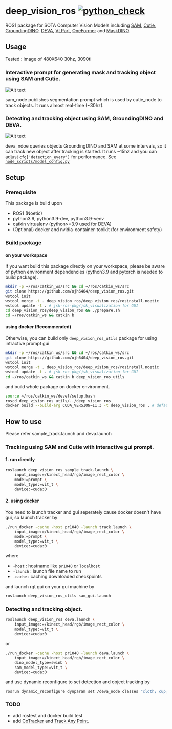 # deep_vision_ros  [![python_check](https://github.com/ojh6404/deep_vision_ros/actions/workflows/python_check.yml/badge.svg)](https://github.com/ojh6404/deep_vision_ros/actions/workflows/python_check.yml)

ROS1 package for SOTA Computer Vision Models including [SAM](https://github.com/facebookresearch/segment-anything.git), [Cutie](https://github.com/hkchengrex/Cutie.git), [GroundingDINO](https://github.com/IDEA-Research/GroundingDINO.git), [DEVA](https://github.com/hkchengrex/Tracking-Anything-with-DEVA.git), [VLPart](https://github.com/facebookresearch/VLPart.git), [OneFormer](https://github.com/SHI-Labs/OneFormer.git) and [MaskDINO](https://github.com/IDEA-Research/MaskDINO.git).

## Usage
Tested : image of 480X640 30hz, 3090ti
### Interactive prompt for generating mask and tracking object using SAM and Cutie.
![Alt text](asset/sam_and_cutie_example.gif)

sam_node publishes segmentation prompt which is used by cutie_node to track objects. It runs almost real-time (~30hz).
### Detecting and tracking object using SAM, GroundingDINO and DEVA.
![Alt text](asset/deva_example.gif)

deva_ndoe queries objects GroundingDINO and SAM at some intervals, so it can track new object after tracking is started. It runs ~15hz and you can adjust `cfg['detection_every']` for performance.
See [`node_scripts/model_config.py`](node_scripts/model_config.py)

## Setup

### Prerequisite
This package is build upon
- ROS1 (Noetic)
- python3.9, python3.9-dev, python3.9-venv
- catkin virtualenv (python>=3.9 used for DEVA)
- (Optional) docker and nvidia-container-toolkit (for environment safety)

### Build package

#### on your workspace
If you want build this package directly on your workspace, please be aware of python environment dependencies (python3.9 and pytorch is needed to build package).
```bash
mkdir -p ~/ros/catkin_ws/src && cd ~/ros/catkin_ws/src
git clone https://github.com/ojh6404/deep_vision_ros.git
wstool init
wstool merge -t . deep_vision_ros/deep_vision_ros/rosinstall.noetic
wstool update -t . # jsk-ros-pkg/jsk_visualization for GUI
cd deep_vision_ros/deep_vision_ros && ./prepare.sh
cd ~/ros/catkin_ws && catkin b
```

#### using docker (Recommended)
Otherwise, you can build only `deep_vision_ros_utils` package for using intractive prompt gui
```bash
mkdir -p ~/ros/catkin_ws/src && cd ~/ros/catkin_ws/src
git clone https://github.com/ojh6404/deep_vision_ros.git
wstool init
wstool merge -t . deep_vision_ros/deep_vision_ros/rosinstall.noetic
wstool update -t . # jsk-ros-pkg/jsk_visualization for GUI
cd ~/ros/catkin_ws && catkin b deep_vision_ros_utils
```
and build whole package on docker environment.
```bash
source ~/ros/catkin_ws/devel/setup.bash
roscd deep_vision_ros_utils/../deep_vision_ros
docker build --build-arg CUDA_VERSION=11.3 -t deep_vision_ros . # default is 11.3, you can also build with 12.1
```

## How to use
Please refer sample_track.launch and deva.launch
### Tracking using SAM and Cutie with interactive gui prompt.
#### 1. run directly
```bash
roslaunch deep_vision_ros sample_track.launch \
    input_image:=/kinect_head/rgb/image_rect_color \
    mode:=prompt \
    model_type:=vit_t \
    device:=cuda:0
```
#### 2. using docker
You need to launch tracker and gui seperately cause docker doesn't have gui, so launch tracker by
```bash
./run_docker -cache -host pr1040 -launch track.launch \
    input_image:=/kinect_head/rgb/image_rect_color \
    mode:=prompt \
    model_type:=vit_t \
    device:=cuda:0
```
where
- `-host` : hostname like `pr1040` or `localhost`
- `-launch` : launch file name to run
- `-cache` : caching downloaded checkpoints

and launch rqt gui on your gui machine by
```bash
roslaunch deep_vision_ros_utils sam_gui.launch
```

### Detecting and tracking object.
```bash
roslaunch deep_vision_ros deva.launch \
    input_image:=/kinect_head/rgb/image_rect_color \
    model_type:=vit_t \
    device:=cuda:0
```
or
```bash
./run_docker -cache -host pr1040 -launch deva.launch \
    input_image:=/kinect_head/rgb/image_rect_color \
    dino_model_type=swinb \    
    sam_model_type:=vit_t \
    device:=cuda:0
```
and use dynamic reconfigure to set detection and object tracking by
```bash
rosrun dynamic_reconfigure dynparam set /deva_node classes "cloth; cup; bottle;"
```

### TODO
- add rostest and docker build test
- add [CoTracker](https://github.com/facebookresearch/co-tracker.git) and [Track Any Point](https://github.com/google-deepmind/tapnet.git).
